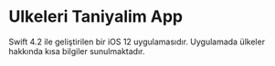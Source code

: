 # Ulkeleri Taniyalim App
Swift 4.2 ile geliştirilen bir iOS 12 uygulamasıdır. Uygulamada ülkeler hakkında kısa bilgiler sunulmaktadır.
